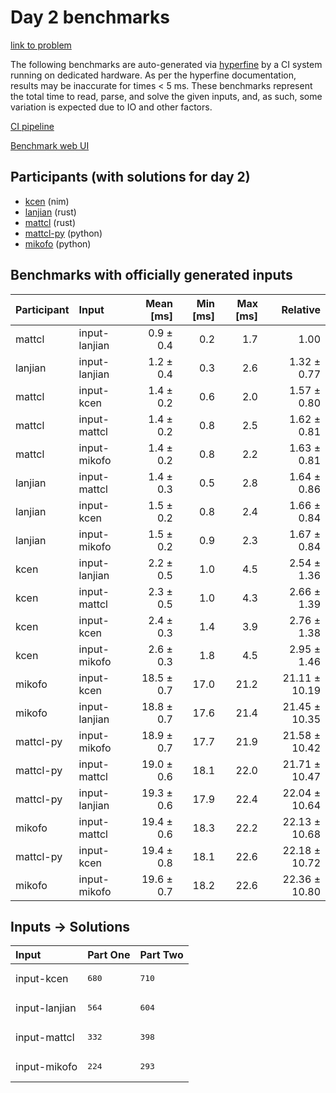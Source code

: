 # Day 2 benchmarks

[link to problem](https://adventofcode.com/2024/day/2)

The following benchmarks are auto-generated via
[hyperfine](https://github.com/sharkdp/hyperfine) by a CI system running on
dedicated hardware. As per the hyperfine documentation, results may be
inaccurate for times < 5 ms. These benchmarks represent the total time to read,
parse, and solve the given inputs, and, as such, some variation is expected due
to IO and other factors.

[CI pipeline](http://ci.papercode.net:8080/teams/main/pipelines/aoc2024)

[Benchmark web UI](https://aoc.ancalagon.black)


## Participants (with solutions for day 2)

- [kcen](https://github.com/kcen/aoc2024) (nim)
- [lanjian](https://github.com/lanjian/aoc-2024) (rust)
- [mattcl](https://github.com/mattcl/aoc2024) (rust)
- [mattcl-py](https://github.com/mattcl/aoc2024-py) (python)
- [mikofo](https://github.com/mikofo/aoc2024) (python)


## Benchmarks with officially generated inputs

| Participant | Input | Mean [ms] | Min [ms] | Max [ms] | Relative |
|:---|:---|---:|---:|---:|---:|
| mattcl | input-lanjian | 0.9 ± 0.4 | 0.2 | 1.7 | 1.00 |
| lanjian | input-lanjian | 1.2 ± 0.4 | 0.3 | 2.6 | 1.32 ± 0.77 |
| mattcl | input-kcen | 1.4 ± 0.2 | 0.6 | 2.0 | 1.57 ± 0.80 |
| mattcl | input-mattcl | 1.4 ± 0.2 | 0.8 | 2.5 | 1.62 ± 0.81 |
| mattcl | input-mikofo | 1.4 ± 0.2 | 0.8 | 2.2 | 1.63 ± 0.81 |
| lanjian | input-mattcl | 1.4 ± 0.3 | 0.5 | 2.8 | 1.64 ± 0.86 |
| lanjian | input-kcen | 1.5 ± 0.2 | 0.8 | 2.4 | 1.66 ± 0.84 |
| lanjian | input-mikofo | 1.5 ± 0.2 | 0.9 | 2.3 | 1.67 ± 0.84 |
| kcen | input-lanjian | 2.2 ± 0.5 | 1.0 | 4.5 | 2.54 ± 1.36 |
| kcen | input-mattcl | 2.3 ± 0.5 | 1.0 | 4.3 | 2.66 ± 1.39 |
| kcen | input-kcen | 2.4 ± 0.3 | 1.4 | 3.9 | 2.76 ± 1.38 |
| kcen | input-mikofo | 2.6 ± 0.3 | 1.8 | 4.5 | 2.95 ± 1.46 |
| mikofo | input-kcen | 18.5 ± 0.7 | 17.0 | 21.2 | 21.11 ± 10.19 |
| mikofo | input-lanjian | 18.8 ± 0.7 | 17.6 | 21.4 | 21.45 ± 10.35 |
| mattcl-py | input-mikofo | 18.9 ± 0.7 | 17.7 | 21.9 | 21.58 ± 10.42 |
| mattcl-py | input-mattcl | 19.0 ± 0.6 | 18.1 | 22.0 | 21.71 ± 10.47 |
| mattcl-py | input-lanjian | 19.3 ± 0.6 | 17.9 | 22.4 | 22.04 ± 10.64 |
| mikofo | input-mattcl | 19.4 ± 0.6 | 18.3 | 22.2 | 22.13 ± 10.68 |
| mattcl-py | input-kcen | 19.4 ± 0.8 | 18.1 | 22.6 | 22.18 ± 10.72 |
| mikofo | input-mikofo | 19.6 ± 0.7 | 18.2 | 22.6 | 22.36 ± 10.80 |


## Inputs -> Solutions

| Input | Part One | Part Two |
|:---|:---|:---|
|input-kcen|<pre>680</pre>|<pre>710</pre>|
|input-lanjian|<pre>564</pre>|<pre>604</pre>|
|input-mattcl|<pre>332</pre>|<pre>398</pre>|
|input-mikofo|<pre>224</pre>|<pre>293</pre>|